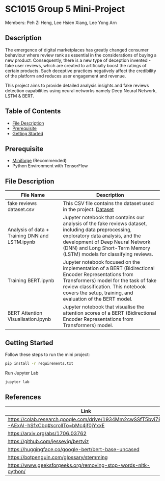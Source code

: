 # SC1015 Group 5 Mini-Project

Members: Peh Zi Heng, Lee Hsien Xiang, Lee Yong Arn

## Description
The emergence of digital marketplaces has greatly changed consumer behaviour where review rank as essential in
the considerations of buying a new product. Consequently, there is a new type of deception invented - fake user reviews, 
which are created to artificially boost the ratings of certain products. Such deceptive practices negatively affect the 
credibility of the platform and reduces user engagement and revenue. 

This project aims to provide detailed analysis insights and fake reviews detection capabilities
using neural networks namely Deep Neural Network, LSTM & BERT.


## Table of Contents
- [File Description](#file-description)
- [Prerequisite](#prerequisite)
- [Getting Started](#getting-started)

## Prerequisite
- [Miniforge](https://github.com/conda-forge/miniforge) (Recommended)
- Python Environment with TensorFlow


## File Description

| File Name                                      | Description                                                                                                                                                                                                                                          |
|------------------------------------------------|------------------------------------------------------------------------------------------------------------------------------------------------------------------------------------------------------------------------------------------------------|
| fake reviews dataset.csv                       | This CSV file contains the dataset used in the project. [Dataset](https://www.kaggle.com/datasets/mexwell/fake-reviews-dataset/data)                                                                                                                 |
| Analysis of data + Training DNN and LSTM.ipynb | Jupyter notebook that contains our analysis of the fake reviews dataset, including data preprocessing, exploratory data analysis, and the development of Deep Neural Network (DNN) and Long Short-Term Memory (LSTM) models for classifying reviews. |
| Training BERT.ipynb                            | Jupyter notebook focused on the implementation of a BERT (Bidirectional Encoder Representations from Transformers) model for the task of fake review classification. This notebook covers the setup, training, and evaluation of the BERT model.     |
| BERT Attention Visualisation.ipynb             | Jupyter notebook that visualise the attention scores of a BERT (Bidirectional Encoder Representations from Transformers) model.                                                                                                                      |

## Getting Started

Follow these steps to run the mini project:
```bash
pip install -r requirements.txt
```

Run Jupyter Lab
```bash
jupyter lab
```

## References
| Link |
|------|
|https://colab.research.google.com/drive/1934Mm2cwSSfT5bvi78-AExAl-hSfxCbq#scrollTo=bMc4jf0jYxxE|
|https://arxiv.org/abs/1706.03762|
|https://github.com/jessevig/bertviz|
|https://huggingface.co/google-bert/bert-base-uncased|
|https://botpenguin.com/glossary/stemming|
|https://www.geeksforgeeks.org/removing-stop-words-nltk-python/|


